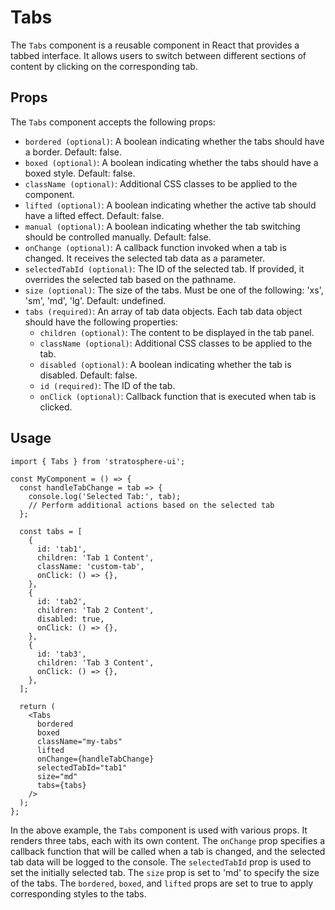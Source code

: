 # Tabs

The `Tabs` component is a reusable component in React that provides a tabbed interface. It allows users to switch between different sections of content by clicking on the corresponding tab.

## Props

The `Tabs` component accepts the following props:

- `bordered (optional)`: A boolean indicating whether the tabs should have a border. Default: false.
- `boxed (optional)`: A boolean indicating whether the tabs should have a boxed style. Default: false.
- `className (optional)`: Additional CSS classes to be applied to the component.
- `lifted (optional)`: A boolean indicating whether the active tab should have a lifted effect. Default: false.
- `manual (optional)`: A boolean indicating whether the tab switching should be controlled manually. Default: false.
- `onChange (optional)`: A callback function invoked when a tab is changed. It receives the selected tab data as a parameter.
- `selectedTabId (optional)`: The ID of the selected tab. If provided, it overrides the selected tab based on the pathname.
- `size (optional)`: The size of the tabs. Must be one of the following: 'xs', 'sm', 'md', 'lg'. Default: undefined.
- `tabs (required)`: An array of tab data objects. Each tab data object should have the following properties:
  - `children (optional)`: The content to be displayed in the tab panel.
  - `className (optional)`: Additional CSS classes to be applied to the tab.
  - `disabled (optional)`: A boolean indicating whether the tab is disabled. Default: false.
  - `id (required)`: The ID of the tab.
  - `onClick (optional)`: Callback function that is executed when tab is clicked.

## Usage

```tsx
import { Tabs } from 'stratosphere-ui';

const MyComponent = () => {
  const handleTabChange = tab => {
    console.log('Selected Tab:', tab);
    // Perform additional actions based on the selected tab
  };

  const tabs = [
    {
      id: 'tab1',
      children: 'Tab 1 Content',
      className: 'custom-tab',
      onClick: () => {},
    },
    {
      id: 'tab2',
      children: 'Tab 2 Content',
      disabled: true,
      onClick: () => {},
    },
    {
      id: 'tab3',
      children: 'Tab 3 Content',
      onClick: () => {},
    },
  ];

  return (
    <Tabs
      bordered
      boxed
      className="my-tabs"
      lifted
      onChange={handleTabChange}
      selectedTabId="tab1"
      size="md"
      tabs={tabs}
    />
  );
};
```

In the above example, the `Tabs` component is used with various props. It renders three tabs, each with its own content. The `onChange` prop specifies a callback function that will be called when a tab is changed, and the selected tab data will be logged to the console. The `selectedTabId` prop is used to set the initially selected tab. The `size` prop is set to 'md' to specify the size of the tabs. The `bordered`, `boxed`, and `lifted` props are set to true to apply corresponding styles to the tabs.
